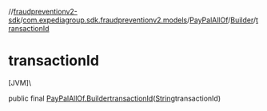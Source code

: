 //[fraudpreventionv2-sdk](../../../../index.md)/[com.expediagroup.sdk.fraudpreventionv2.models](../../index.md)/[PayPalAllOf](../index.md)/[Builder](index.md)/[transactionId](transaction-id.md)

# transactionId

[JVM]\

public final [PayPalAllOf.Builder](index.md)[transactionId](transaction-id.md)([String](https://docs.oracle.com/javase/8/docs/api/java/lang/String.html)transactionId)
